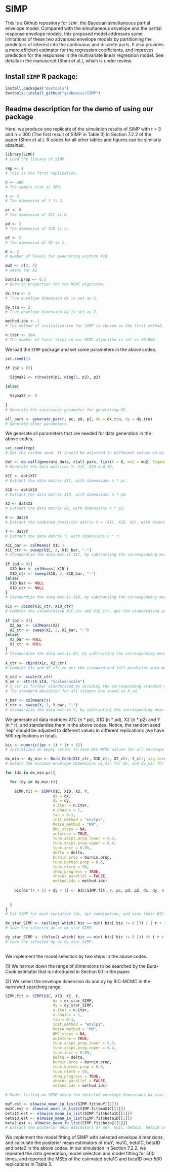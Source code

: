# SIMP
This is a Github repository for `SIMP`, the Bayesian simultaneous partial envelope model. Compared with the simultaneous envelope and the partial response envelope models, this proposed model addresses some limitations of these two advanced envelope models by partitioning the predictors of interest into the continuous and discrete parts. It also provides a more efficient estimator for the regression coefficients, and improves prediction for the responses in the multivariate linear regression model. See details in the manuscript (Shen et al.), which is under review.

## Install `SIMP` R package: 

```R
install.packages("devtools")
devtools::install_github("yanbowisc/SIMP")
```

## Readme description for the demo of using our package

Here, we produce one replicate of the simulation results of SIMP with r = 3 and n = 300 (The first result of SIMP in Table 3) in Section 7.2.2 of the paper (Shen et al.). R codes for all other tables and figures can be similarly obtained.

```R
library(SIMP)
# Load the library of SIMP.

rep <- 1
# This is the first replication. 

n <- 300
# The sample size is 300.

r <- 3
# The dimension of Y is 3.

pc <- 8
# The dimension of X1C is 8.

pd <- 2
# The dimension of X1D is 2.

p2 <- 2
# The dimension of X2 is 2.

K <- 2
# Number of levels for generating uniform X1D.

mu2 <- c(2, 5)
# means for X2

burnin.prop <- 0.5
# Burn-in proportion for the MCMC algorithm.

dx.tru <- 2
# True envelope dimension dx is set as 2.

dy.tru <- 2
# True envelope dimension dy is set as 2.

method.idx <- 1
# The method of initialization for SIMP is chosen as the first method, our default method.

n.iter <- 2e4
# The number of total steps in our MCMC algorithm is set as 20,000.
```
We load the `SIMP` package and set some parameters in the above codes.

```R
set.seed(1)

if (p2 > 0){

  SigmaX2 <- rinvwish(p2, diag(1, p2), p2)
  
}else{

  SigmaX2 <- 0
  
}
# Generate the covariance parameter for generating X2.

all_pars <- generate_par(r, pc, pd, p2, dx = dx.tru, dy = dy.tru)
# Generate other parameters.
```
We generate all parameters that are needed for data generation in the above codes.

```R
set.seed(rep)  
# Set the random seed. It should be adjusted to different values on different replications.

dat <- do.call(generate_data, c(all_pars, list(K = K, mu2 = mu2, SigmaX2 = SigmaX2, n = n, r = r, pc = pc, pd = pd, p2 = p2)))
# Generate the data matrices Y, X1C, X1D and X2.

X1C <- dat$X1C
# Extract the data matrix X1C, with dimensions n * pc.

X1D <- dat$X1D
# Extract the data matrix X1D, with dimensions n * pd.

X2 <- dat$X2
# Extract the data matrix X2, with dimensions n * p2.

X <- dat$X
# Extract the combined predictor matrix X = (X1C, X1D, X2), with dimensions n * (pc + pd + p2).

Y <- dat$Y
# Extract the data matrix Y, with dimensions n * r. 

X1C_bar <- colMeans( X1C )
X1C_ctr <- sweep(X1C, 2, X1C_bar, "-")
# Standardize the data matrix X1C, by subtracting the corresponding mean for each column. The standardized X1C is X1C_ctr.
  
if (pd > 0){
  X1D_bar <- colMeans( X1D )
  X1D_ctr <- sweep(X1D, 2, X1D_bar, "-")
}else{
  X1D_bar <- NULL
  X1D_ctr <- NULL
}
# Standardize the data matrix X1D, by subtracting the corresponding mean for each column. The standardized X1D is X1D_ctr.

X1c <- cbind(X1C_ctr, X1D_ctr)
# Combine the standardized X1C_ctr and X1D_ctr, get the standardized predictor of interest as X1c.
  
if (p2 > 0){
  X2_bar <- colMeans(X2)
  X2_ctr <- sweep(X2, 2, X2_bar, "-")
}else{
  X2_bar <- NULL
  X2_ctr <- NULL
}
# Standardize the data matrix X2, by subtracting the corresponding mean for each column. The standardized X2 is X2_ctr.
  
X_ctr <- cbind(X1c, X2_ctr)
# Combine X1c and X2_ctr to get the standardized full predictor data matrix.

X_std <- scale(X_ctr)
X_sd <- attr(X_std, "scaled:scale")
# X_ctr is further standarized by dividing the corresponding standard deviation for each column, and get X_std.
# The standard deviation for all columns are saved in X_sd.

Y_bar <- colMeans(Y)
Y_ctr <- sweep(Y, 2, Y_bar, "-")
# Standardize the data matrix Y, by subtracting the corresponding mean for each column. The standardized Y is Y_ctr.
```
We generate all data matrices X1C (n * pc), X1D  (n * pd), X2  (n * p2) and Y  (n * r), and standardize them in the above codes. Notice, the random seed 'rep' should be adjusted to different values in different replications (we have 500 replications in total).

```R
bic <- numeric((pc + 1) * (r + 1))
# initialized an empty vector to save BIC-MCMC values for all envelope dimensions.

dx_min <- dy_min <- Bura_Cook(X1C_ctr, X1D_ctr, X2_ctr, Y_ctr, sig.level = 0.05)
# Select the minimum envelope dimensions dx_min for dx, and dy_min for dy by the Bura-Cook estimator that is introduced in Section 6.1 in the paper.

for (dx in dx_min:pc){

  for (dy in dy_min:r){
    
    SIMP.fit <- SIMP(X1C, X1D, X2, Y, 
                     dx = dx, 
                     dy = dy,
                     n.iter = n.iter,
                     n.chains = 1,
                     tau = 0.1,
                     init_method = "envlps",
                     Metro_method = "RW",
                     HMC_steps = NA,
                     autotune = TRUE,
                     tune.accpt.prop.lower = 0.3,
                     tune.accpt.prop.upper = 0.4,
                     tune.incr = 0.05,
                     delta = delta,
                     burnin.prop = burnin.prop,
                     tune.burnin.prop = 0.5,
                     tune_nterm = 50,
                     show_progress = TRUE,
                     chains_parallel = FALSE,
                     method.idx = method.idx)
    
    bic[dx*(r + 1) + dy + 1] <- BIC(SIMP.fit, r, pc, pd, p2, dx, dy, n.iter, burnin.prop, samp.size)
    
    
  }
}
# Fit SIMP for each tentative (dx, dy) combination, and save their BIC-MCMC values in the bic vector.

dx_star_SIMP <- ceiling( which( bic == min( bic[ bic != 0 ])) / ( r + 1)) - 1
# save the selected dx as dx_star_SIMP.

dy_star_SIMP <- ifelse(( which( bic == min( bic[ bic != 0 ])) %% ( r + 1) - 1) >= 0, which( bic == min( bic[ bic != 0])) %% ( r + 1 ) - 1, r)
# save the selected dy as dy_star_SIMP.
    
```
We implement the model selection by two steps in the above codes.

(1) We narrow down the range of dimensions to be searched by the Bura-Cook estimator that is introduced in Section 6.1 in the paper.

(2) We select the envelope dimension dx and dy by BIC-MCMC in the narrowed searching range.

```R
SIMP.fit <- SIMP(X1C, X1D, X2, Y, 
                     dx = dx_star_SIMP, 
                     dy = dy_star_SIMP,
                     n.iter = n.iter,
                     n.chains = 1,
                     tau = 0.1,
                     init_method = "envlps",
                     Metro_method = "RW",
                     HMC_steps = NA,
                     autotune = TRUE,
                     tune.accpt.prop.lower = 0.3,
                     tune.accpt.prop.upper = 0.4,
                     tune.incr = 0.05,
                     delta = delta,
                     burnin.prop = burnin.prop,
                     tune.burnin.prop = 0.5,
                     tune_nterm = 50,
                     show_progress = TRUE,
                     chains_parallel = FALSE,
                     method.idx = method.idx)

# Model fitting on SIMP using the selected envelope dimensions dx_star_SIMP and dy_star_SIMP.                   

muY.est <- elmwise_mean_in_list(SIMP.fit$muY[[1]])
mu1C.est <- elmwise_mean_in_list(SIMP.fit$muX1C[[1]])
beta1C.est <- elmwise_mean_in_list(SIMP.fit$beta1C[[1]])
beta1D.est <- elmwise_mean_in_list(SIMP.fit$beta1D[[1]])
beta2.est <- elmwise_mean_in_list(SIMP.fit$beta2[[1]])
# Extract the posterior mean estimators of muY, mu1C, beta1C, beta1D and beta2 from SIMP.
```
We implement the model fitting of SIMP with selected envelope dimensions, and calculate the posterior mean estimators of muY, mu1C, beta1C, beta1D and beta2 in the above codes. In our simulation in Section 7.2.2, we repeated the data generation, model selection and model fitting for 500 times, and reported the MSEs of the estimated beta1C and beta1D over 500 replications in Table 3.

